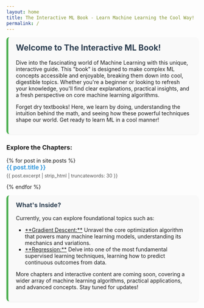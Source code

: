 ```yaml
---
layout: home
title: The Interactive ML Book - Learn Machine Learning the Cool Way!
permalink: /
---
```


<style>
  /* Basic styling for better presentation of book sections */
  .book-section {
    background-color: #f9f9f9;
    border-left: 5px solid #4CAF50;
    padding: 15px 20px;
    margin-bottom: 25px;
    border-radius: 8px;
    box-shadow: 0 2px 4px rgba(0,0,0,0.05);
  }
  .book-section h2, .book-section h3 {
    color: #2c3e50;
    margin-top: 0;
  }
  .chapter-list {
    list-style: none;
    padding: 0;
  }
  .chapter-list li {
    margin-bottom: 10px;
  }
  .chapter-list li a {
    text-decoration: none;
    color: #3498db;
    font-weight: bold;
    font-size: 1.1em;
    transition: color 0.3s ease;
  }
  .chapter-list li a:hover {
    color: #2980b9;
  }
  .chapter-list p {
    font-size: 0.9em;
    color: #555;
    margin-top: 5px;
  }
  .post-item { /* Keep existing styling for consistency if home layout uses it */
    margin-bottom: 20px;
    padding-bottom: 20px;
    border-bottom: 1px dashed #eee;
  }
</style>

<div class="book-section">
  <h2>Welcome to The Interactive ML Book!</h2>
  <p>
    Dive into the fascinating world of Machine Learning with this unique, interactive guide. This "book" is designed to make complex ML concepts accessible and enjoyable, breaking them down into cool, digestible topics. Whether you're a beginner or looking to refresh your knowledge, you'll find clear explanations, practical insights, and a fresh perspective on core machine learning algorithms.
  </p>
  <p>
    Forget dry textbooks! Here, we learn by doing, understanding the intuition behind the math, and seeing how these powerful techniques shape our world. Get ready to learn ML in a cool manner!
  </p>
</div>

<h3>Explore the Chapters:</h3>

<ul class="chapter-list">
{% for post in site.posts %}
  <li>
    <a href="{{ post.url | relative_url }}">{{ post.title }}</a>
    <p>{{ post.excerpt | strip_html | truncatewords: 30 }}</p>
  </li>
{% endfor %}
</ul>

<div class="book-section">
  <h3>What's Inside?</h3>
  <p>
    Currently, you can explore foundational topics such as:
  </p>
  <ul>
    <li><a href="{{ '/gradient_descent' | relative_url }}">**Gradient Descent:**</a> Unravel the core optimization algorithm that powers many machine learning models, understanding its mechanics and variations.</li>
    <li><a href="{{ '/regression' | relative_url }}">**Regression:**</a> Delve into one of the most fundamental supervised learning techniques, learning how to predict continuous outcomes from data.</li>
  </ul>
  <p>
    More chapters and interactive content are coming soon, covering a wider array of machine learning algorithms, practical applications, and advanced concepts. Stay tuned for updates!
  </p>
</div>